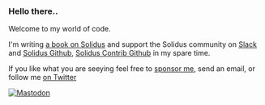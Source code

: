 ### Hello there..

Welcome to my world of code.

I'm writing [a book on Solidus](https://solidusbook.com) and support the Solidus community on [Slack](https://slack.solidus.io) and [Solidus Github](https://github.com/solidusio), [Solidus Contrib Github](https://github.com/solidusio-contrib) in my spare time.

If you like what you are seeying feel free to [sponsor me](https://github.com/sponsors/peterberkenbosch), send an email, or follow me [on Twitter](https://twitter.com/pberkenbosch)

<a href="https://ruby.social/@phb" rel="me"><img alt="Mastodon" src="https://img.shields.io/badge/Mastodon-1DA1F2?style=for-the-badge&logo=mastodon&logoColor=white"></a>

<!--
**peterberkenbosch/peterberkenbosch** is a ✨ _special_ ✨ repository because its `README.md` (this file) appears on your GitHub profile.

Here are some ideas to get you started:

- 🔭 I’m currently working on ...
- 🌱 I’m currently learning ...
- 👯 I’m looking to collaborate on ...
- 🤔 I’m looking for help with ...
- 💬 Ask me about ...
- 📫 How to reach me: ...
- 😄 Pronouns: ...
- ⚡ Fun fact: ...
-->

